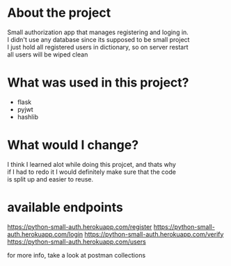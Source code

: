 # About the project

Small authorization app that manages registering and loging in.\
I didn't use any database since its supposed to be small project\
I just hold all registered users in dictionary, so on server restart\
all users will be wiped clean

# What was used in this project?

- flask
- pyjwt
- hashlib

# What would I change?

I think I learned alot while doing this projcet, and thats why \
if I had to redo it I would definitely make sure that the code\
is split up and easier to reuse.

# available endpoints

https://python-small-auth.herokuapp.com/register
https://python-small-auth.herokuapp.com/login
https://python-small-auth.herokuapp.com/verify
https://python-small-auth.herokuapp.com/users

for more info, take a look at postman collections
